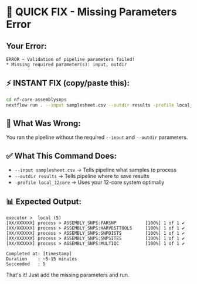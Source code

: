 # 🚨 QUICK FIX - Missing Parameters Error

## Your Error:
```
ERROR ~ Validation of pipeline parameters failed!
* Missing required parameter(s): input, outdir
```

## ⚡ **INSTANT FIX** (copy/paste this):

```bash
cd nf-core-assemblysnps
nextflow run . --input samplesheet.csv --outdir results -profile local_12core
```

## 🎯 What Was Wrong:
You ran the pipeline without the required `--input` and `--outdir` parameters.

## ✅ What This Command Does:
- `--input samplesheet.csv` → Tells pipeline what samples to process
- `--outdir results` → Tells pipeline where to save results  
- `-profile local_12core` → Uses your 12-core system optimally

## 📊 Expected Output:
```
executor >  local (5)
[XX/XXXXXX] process > ASSEMBLY_SNPS:PARSNP           [100%] 1 of 1 ✔
[XX/XXXXXX] process > ASSEMBLY_SNPS:HARVESTTOOLS     [100%] 1 of 1 ✔
[XX/XXXXXX] process > ASSEMBLY_SNPS:SNPDISTS         [100%] 1 of 1 ✔
[XX/XXXXXX] process > ASSEMBLY_SNPS:SNPSITES         [100%] 1 of 1 ✔
[XX/XXXXXX] process > ASSEMBLY_SNPS:MULTIQC          [100%] 1 of 1 ✔

Completed at: [timestamp]
Duration    : ~5-15 minutes
Succeeded   : 5
```

That's it! Just add the missing parameters and run.